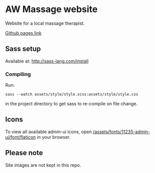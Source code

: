 # AW Massage website
Website for a local massage therapist.

[Github pages link](https://rebeccahough.github.io/aw-massage/src/index.html)

## Sass setup
Available at: http://sass-lang.com/install

### Compiling
Run:
```
sass --watch assets/style/style.scss:assets/style/style.css
```
in the project directory to get sass to re-compile on file change.

## Icons
To view all available admin-ui icons, open [/assets/fonts/11235-admin-ui/font/flaticon](./assets/fonts/11235-admin-ui/font/flaticon.html) in your browser.

## Please note
Site images are not kept in this repo.
